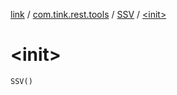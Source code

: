 [link](../../index.md) / [com.tink.rest.tools](../index.md) / [SSV](index.md) / [&lt;init&gt;](./-init-.md)

# &lt;init&gt;

`SSV()`